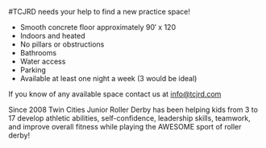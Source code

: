 #TCJRD needs your help to find a new practice space!

+ Smooth concrete floor approximately 90′ x 120
+ Indoors and heated
+ No pillars or obstructions
+ Bathrooms 
+ Water access
+ Parking
+ Available at least one night a week (3 would be ideal)

If you know of any available space contact us at info@tcjrd.com

Since 2008 Twin Cities Junior Roller Derby has been helping kids from 3 to 17 develop athletic abilities, self-confidence, leadership skills, teamwork, and improve overall fitness while playing the AWESOME sport of roller derby!
